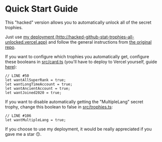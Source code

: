 # Quick Start Guide
This "hacked" version allows you to automatically unlock all of the secret trophies.

Just use [my deployment (http://hacked-github-stat-trophies-all-unlocked.vercel.app)](http://hacked-github-stat-trophies-all-unlocked.vercel.app) and follow the general instructions from [the original repo](https://github.com/ryo-ma/github-profile-trophy).

If you want to configure which trophies you automatically get, configure these booleans in [src/card.ts](https://github.com/FlyN-Nick/hacked-github-stat-trophies/blob/master/src/card.ts) (you'll have to deploy to Vercel yourself, guide [here](https://github.com/FlyN-Nick/hacked-github-stat-trophies/blob/master/Vercel%20Deployment%20Guide.md)):
```
// LINE #50
let wantAllSuperRank = true;
let wantLongTimeAccount = true;
let wantAncientAccount = true;
let wantJoined2020 = true;
```
If you want to disable automatically getting the "MultipleLang" secret trophy, change this boolean to false in [src/trophies.ts](https://github.com/FlyN-Nick/hacked-github-stat-trophies/blob/master/src/trophies.ts):
```
// LINE #106
let wantMultipleLang = true;
```
If you choose to use my deployment, it would be really appreciated if you gave me a star 🙃.
